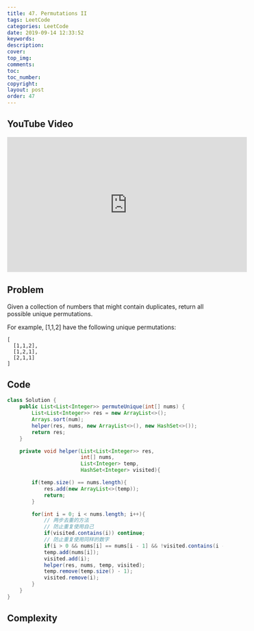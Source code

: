 ```yaml
---
title: 47. Permutations II
tags: LeetCode
categories: LeetCode
date: 2019-09-14 12:33:52
keywords:
description:
cover:
top_img:
comments:
toc:
toc_number:
copyright:
layout: post
order: 47
---
```


## YouTube Video

<iframe width="560" height="315" src="https://www.youtube.com/embed/X2aaIte3RK8" frameborder="0" allow="accelerometer; autoplay; encrypted-media; gyroscope; picture-in-picture" allowfullscreen></iframe>

## Problem

Given a collection of numbers that might contain duplicates, return all possible unique permutations.

For example,
[1,1,2] have the following unique permutations:

```
[
  [1,1,2],
  [1,2,1],
  [2,1,1]
]
```

## Code

```java
class Solution {
    public List<List<Integer>> permuteUnique(int[] nums) {
        List<List<Integer>> res = new ArrayList<>();
        Arrays.sort(num);
        helper(res, nums, new ArrayList<>(), new HashSet<>());
        return res;
    }

    private void helper(List<List<Integer>> res,
                        int[] nums,
                        List<Integer> temp,
                        HashSet<Integer> visited){

        if(temp.size() == nums.length){
            res.add(new ArrayList<>(temp));
            return;
        }

        for(int i = 0; i < nums.length; i++){
            // 两步去重的方法
            // 防止重复使用自己
            if(visited.contains(i)) continue;
            // 防止重复使用同样的数字
            if(i > 0 && nums[i] == nums[i - 1] && !visited.contains(i - 1)) continue;
            temp.add(nums[i]);
            visited.add(i);
            helper(res, nums, temp, visited);
            temp.remove(temp.size() - 1);
            visited.remove(i);
        }
    }
}
```

## Complexity
